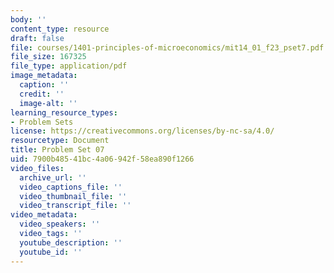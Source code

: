 ```yaml
---
body: ''
content_type: resource
draft: false
file: courses/1401-principles-of-microeconomics/mit14_01_f23_pset7.pdf
file_size: 167325
file_type: application/pdf
image_metadata:
  caption: ''
  credit: ''
  image-alt: ''
learning_resource_types:
- Problem Sets
license: https://creativecommons.org/licenses/by-nc-sa/4.0/
resourcetype: Document
title: Problem Set 07
uid: 7900b485-41bc-4a06-942f-58ea890f1266
video_files:
  archive_url: ''
  video_captions_file: ''
  video_thumbnail_file: ''
  video_transcript_file: ''
video_metadata:
  video_speakers: ''
  video_tags: ''
  youtube_description: ''
  youtube_id: ''
---
```

